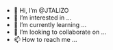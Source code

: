 - 👋 Hi, I’m @JTALIZO
- 👀 I’m interested in ...
- 🌱 I’m currently learning ...
- 💞️ I’m looking to collaborate on ...
- 📫 How to reach me ...

<!---
JTALIZO/JTALIZO is a ✨ special ✨ repository because its `README.md` (this file) appears on your GitHub profile.
You can click the Preview link to take a look at your changes.
--->
